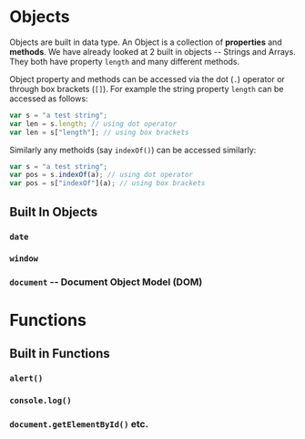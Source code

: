 # Objects

Objects are built in data type. An Object is a collection of
**properties** and **methods**. We have already looked at 2 built in
objects -- Strings and Arrays. They both have property `length` and many
different methods. 

Object property and methods can be accessed via the dot (`.`) operator
or through box brackets (`[]`). For example the string property `length`
can be accessed as follows:

```js
var s = "a test string";
var len = s.length; // using dot operator
var len = s["length"]; // using box brackets
```

Similarly any methoids (say `indexOf()`) can be accessed similarly:

```js
var s = "a test string";
var pos = s.indexOf(a); // using dot operator
var pos = s["indexOf"](a); // using box brackets
```


## Built In Objects

### `date`

### `window`

### `document` -- Document Object Model (DOM)


# Functions

## Built in Functions

### `alert()`

### `console.log()`

### `document.getElementById()` etc.
